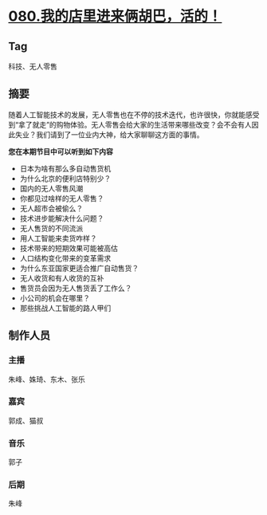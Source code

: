 # [080.我的店里进来俩胡巴，活的！](https://jinjinledao.org/?p=324)

## Tag

科技、无人零售

## 摘要

随着人工智能技术的发展，无人零售也在不停的技术迭代，也许很快，你就能感受到“拿了就走”的购物体验。无人零售会给大家的生活带来哪些改变？会不会有人因此失业？我们请到了一位业内大神，给大家聊聊这方面的事情。

**您在本期节目中可以听到如下内容**

- 日本为啥有那么多自动售货机
- 为什么北京的便利店特别少？
- 国内的无人零售风潮
- 你都见过啥样的无人零售？
- 无人超市会被偷么？
- 技术进步能解决什么问题？
- 无人售货的不同流派
- 用人工智能来卖货咋样？
- 技术带来的短期效果可能被高估
- 人口结构变化带来的变革需求
- 为什么东亚国家更适合推广自动售货？
- 无人收货和有人收货的互补
- 售货员会因为无人售货丢了工作么？
- 小公司的机会在哪里？
- 那些挑战人工智能的路人甲们

## 制作人员

### 主播

朱峰、姝琦、东木、张乐

### 嘉宾

郭成、猫叔

### 音乐

郭子

### 后期

朱峰